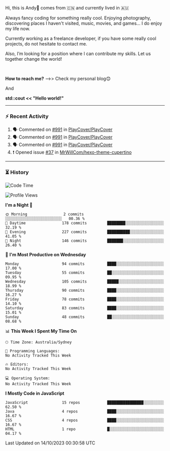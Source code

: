 Hi, this is Andy👋 comes from :cn: and currently lived in 🇦🇺

Always fancy coding for something really cool. Enjoying photography, discovering places I haven't visited, music, movies, and games... I do enjoy my life now.

Currently working as a freelance developer, if you have some really cool projects, do not hesitate to contact me.

Also, I’m looking for a position where I can contribute my skills. Let us together change the world!

<br>

<b>How to reach me?</b> -->> Check my personal blog😊

And

**std::cout << "Hello world!"**

---

### ⚡ Recent Activity
<!--START_SECTION:activity-->
1. 🗣 Commented on [#991](https://github.com/PlayCover/PlayCover/issues/991#issuecomment-1605327332) in [PlayCover/PlayCover](https://github.com/PlayCover/PlayCover)
2. 🗣 Commented on [#991](https://github.com/PlayCover/PlayCover/issues/991#issuecomment-1605314608) in [PlayCover/PlayCover](https://github.com/PlayCover/PlayCover)
3. 🗣 Commented on [#991](https://github.com/PlayCover/PlayCover/issues/991#issuecomment-1605312004) in [PlayCover/PlayCover](https://github.com/PlayCover/PlayCover)
4. ❗️ Opened issue [#37](https://github.com/MrWillCom/hexo-theme-cupertino/issues/37) in [MrWillCom/hexo-theme-cupertino](https://github.com/MrWillCom/hexo-theme-cupertino)
<!--END_SECTION:activity-->

---

### ⏳ History
<!--START_SECTION:waka-->
![Code Time](http://img.shields.io/badge/Code%20Time-200%20hrs%2026%20mins-blue)

![Profile Views](http://img.shields.io/badge/Profile%20Views-0-blue)

**I'm a Night 🦉** 

```text
🌞 Morning                2 commits           ░░░░░░░░░░░░░░░░░░░░░░░░░   00.36 % 
🌆 Daytime                178 commits         ████████░░░░░░░░░░░░░░░░░   32.19 % 
🌃 Evening                227 commits         ██████████░░░░░░░░░░░░░░░   41.05 % 
🌙 Night                  146 commits         ███████░░░░░░░░░░░░░░░░░░   26.40 % 
```
📅 **I'm Most Productive on Wednesday** 

```text
Monday                   94 commits          ████░░░░░░░░░░░░░░░░░░░░░   17.00 % 
Tuesday                  55 commits          ██░░░░░░░░░░░░░░░░░░░░░░░   09.95 % 
Wednesday                105 commits         █████░░░░░░░░░░░░░░░░░░░░   18.99 % 
Thursday                 90 commits          ████░░░░░░░░░░░░░░░░░░░░░   16.27 % 
Friday                   78 commits          ████░░░░░░░░░░░░░░░░░░░░░   14.10 % 
Saturday                 83 commits          ████░░░░░░░░░░░░░░░░░░░░░   15.01 % 
Sunday                   48 commits          ██░░░░░░░░░░░░░░░░░░░░░░░   08.68 % 
```


📊 **This Week I Spent My Time On** 

```text
🕑︎ Time Zone: Australia/Sydney

💬 Programming Languages: 
No Activity Tracked This Week

🔥 Editors: 
No Activity Tracked This Week

💻 Operating System: 
No Activity Tracked This Week
```

**I Mostly Code in JavaScript** 

```text
JavaScript               15 repos            ████████████████░░░░░░░░░   62.50 % 
Java                     4 repos             ████░░░░░░░░░░░░░░░░░░░░░   16.67 % 
CSS                      4 repos             ████░░░░░░░░░░░░░░░░░░░░░   16.67 % 
HTML                     1 repo              █░░░░░░░░░░░░░░░░░░░░░░░░   04.17 % 
```




 Last Updated on 14/10/2023 00:30:58 UTC
<!--END_SECTION:waka-->


<!---
JinchuanL/JinchuanL is a ✨ special ✨ repository because its `README.md` (this file) appears on your GitHub profile.
You can click the Preview link to take a look at your changes.
--->
